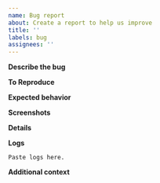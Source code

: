 ```yaml
---
name: Bug report
about: Create a report to help us improve
title: ''
labels: bug
assignees: ''
---
```


**Describe the bug**

<!-- A clear and concise description of what the bug is. -->

**To Reproduce**

<!-- Steps to reproduce the behavior:
1. Go to '...'
2. Click on '....'
3. Scroll down to '....'
4. See error -->

**Expected behavior**

<!-- A clear and concise description of what you expected to happen. -->

**Screenshots**

<!-- If applicable, add screenshots to help explain your problem. -->

**Details**

<!-- please complete the following information:
 - OS: [e.g. Windows 10, Ubuntu 20.10, macOS Catalina]
 - Browser [e.g. chrome 56, safari 12, firefox 90]
 - Foundry VTT version [e.g. 8.2, v9]
 - Module version: [e.g. 0.1.0, 0.2.0, 0.2.1]
 - [ ] Does it work in Safety Mode (without other plugins enabled)
 - [ ] I did read FAQ - https://github.com/frondeus/fvtt-syrin-control/wiki/Frequently-Asked-Questions
-->

**Logs**

<!--
To retrieve logs:
* Chrome: Chrome settings button -> More tools -> Developer tools -> Console tab.
* Firefox: Hamburger button (right top corner) -> More Tools -> Web Developer Tools -> Console tab.
* Internet Explorer: press F12 -> Console on the right.
* Microsoft Edge: Click three dots (upper-right corner) -> More tools -> Developer tools -> Console tab.
* Safari: Safari menu -> Preferences -> Advanced tab -> Show Develop -> Develop menu -> Show Web Inspector -> Console tab.

Reload Foundry, then reproduce steps.
Click & drag to select all text,
Right click > Copy
Paste it into surrounding fences (Three backticks), like this:
```
SyrinControl | Loading...
SyrinControl | Loaded
```
 -->

```
Paste logs here.
```

**Additional context**

<!-- Add any other context about the problem here. -->
